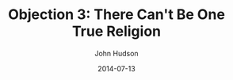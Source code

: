 ---
layout: post
passage: John 14:5-14
title:  "Objection 3: There Can't Be One True Religion"
author:  John Hudson
date:  2014-07-13
categories: Objections
---